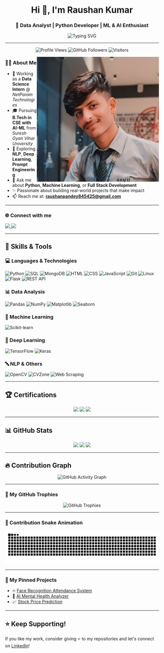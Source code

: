 <h1 align="center">Hi 👋, I'm Raushan Kumar</h1>
<h3 align="center">🚀 Data Analyst | Python Developer | ML & AI Enthusiast</h3>

<p align="center">
  <img src="https://readme-typing-svg.herokuapp.com?font=Fira+Code&weight=500&size=24&pause=1000&color=F77F00&width=700&center=true&lines=💡+Solving+real-world+problems+with+AI;💻+Love+Python+%7C+ML+%7C+NLP+%7C+Deep+Learning;📊+Building+smart+data-driven+projects" alt="Typing SVG" />
</p>

---

<p align="center">
  <img src="https://komarev.com/ghpvc/?username=raushankumar620&label=Profile%20Views&color=FF6F00&labelColor=000000&style=for-the-badge" alt="Profile Views" />
  <img src="https://img.shields.io/github/followers/raushankumar620?label=Followers&logo=github&color=9C27B0&labelColor=000000&style=for-the-badge" alt="GitHub Followers" />
  <img src="https://img.shields.io/badge/Visitors-Track%20Here-F50057?style=for-the-badge&logo=github&logoColor=white" alt="Visitors" />
</p>

<img align="right" src="https://github.com/raushankumar620/raushankumar620/blob/main/main3.jpg?raw=true" alt="coding" width="400" />

### 👨‍💻 About Me

- 💼 Working as a **Data Science Intern** @ *NetParam Technologies*
- 🎓 Pursuing **B.Tech in CSE with AI-ML** from *Suresh Gyan Vihar University*
- 🌱 Exploring **NLP**, **Deep Learning**, **Prompt Engineering**
- 💬 Ask me about **Python**, **Machine Learning**, or **Full Stack Development**
- ✨ Passionate about building real-world projects that make impact
- 📫 Reach me at: **raushanpandey845425@gmail.com**

---

### 🌐 Connect with me

<p align="left">
  <a href="https://www.linkedin.com/in/raushankumar620" target="_blank">
    <img src="https://img.shields.io/badge/LinkedIn-0A66C2?style=for-the-badge&logo=linkedin&logoColor=white" />
  </a>
  <a href="https://instagram.com/raushan_pandey47" target="_blank">
    <img src="https://img.shields.io/badge/Instagram-E4405F?style=for-the-badge&logo=instagram&logoColor=white" />
  </a>
</p>

---

## 🧠 Skills & Tools

### 💻 Languages & Technologies
![Python](https://img.shields.io/badge/Python-3776AB?style=for-the-badge&logo=python&logoColor=white)
![SQL](https://img.shields.io/badge/SQL-4479A1?style=for-the-badge&logo=mysql&logoColor=white)
![MongoDB](https://img.shields.io/badge/MongoDB-47A248?style=for-the-badge&logo=mongodb&logoColor=white)
![HTML](https://img.shields.io/badge/HTML5-E34F26?style=for-the-badge&logo=html5&logoColor=white)
![CSS](https://img.shields.io/badge/CSS3-1572B6?style=for-the-badge&logo=css3&logoColor=white)
![JavaScript](https://img.shields.io/badge/JavaScript-F7DF1E?style=for-the-badge&logo=javascript&logoColor=black)
![Git](https://img.shields.io/badge/Git-F05032?style=for-the-badge&logo=git&logoColor=white)
![Linux](https://img.shields.io/badge/Linux-FCC624?style=for-the-badge&logo=linux&logoColor=black)
![Flask](https://img.shields.io/badge/Flask-000000?style=for-the-badge&logo=flask&logoColor=white)
![REST API](https://img.shields.io/badge/REST%20API-FF6F00?style=for-the-badge)

### 📊 Data Analysis
![Pandas](https://img.shields.io/badge/Pandas-150458?style=for-the-badge&logo=pandas)
![NumPy](https://img.shields.io/badge/NumPy-013243?style=for-the-badge&logo=numpy)
![Matplotlib](https://img.shields.io/badge/Matplotlib-11557C?style=for-the-badge)
![Seaborn](https://img.shields.io/badge/Seaborn-3B4D61?style=for-the-badge)

### 🤖 Machine Learning
![Scikit-learn](https://img.shields.io/badge/Scikit--learn-F7931E?style=for-the-badge&logo=scikit-learn&logoColor=black)

### 🔮 Deep Learning
![TensorFlow](https://img.shields.io/badge/TensorFlow-FF6F00?style=for-the-badge&logo=tensorflow&logoColor=white)
![Keras](https://img.shields.io/badge/Keras-D00000?style=for-the-badge&logo=keras&logoColor=white)

### 🔤 NLP & Others
![OpenCV](https://img.shields.io/badge/OpenCV-5C3EE8?style=for-the-badge&logo=opencv&logoColor=white)
![CVZone](https://img.shields.io/badge/CVZone-00C2CB?style=for-the-badge)
![Web Scraping](https://img.shields.io/badge/Web%20Scraping-4B8BBE?style=for-the-badge&logo=python)

---

## 🏆 Certifications

<p align="center">
  <img src="https://img.shields.io/badge/Google%20Data%20Analytics-4285F4?style=for-the-badge&logo=google&logoColor=white" />
  <img src="https://img.shields.io/badge/Machine%20Learning%20IIT%20Madras-0055A4?style=for-the-badge&logo=googlecolab&logoColor=white" />
  <img src="https://img.shields.io/badge/IoT%20IIT%20Kharagpur-FF6F00?style=for-the-badge&logo=internetarchive&logoColor=white" />
</p>

---

## 📊 GitHub Stats

<p align="center">
  <img src="https://github-readme-stats.vercel.app/api?username=raushankumar620&show_icons=true&theme=radical&hide_border=true" height="150" />
  <img src="https://github-readme-streak-stats.herokuapp.com/?user=raushankumar620&theme=radical&hide_border=true" height="150" />
  <img src="https://github-readme-stats.vercel.app/api/top-langs/?username=raushankumar620&layout=compact&theme=radical&hide_border=true" height="150" />
</p>

---

## 🔥 Contribution Graph

<p align="center">
  <img src="https://github-readme-activity-graph.vercel.app/graph?username=raushankumar620&theme=react-dark&hide_border=true" alt="GitHub Activity Graph"/>
</p>

---

### 🚀 My GitHub Trophies

<p align="center">
  <img src="https://github-profile-trophy.vercel.app/?username=raushankumar620&theme=radical&no-frame=true&no-bg=true" alt="GitHub Trophies"/>
</p>

---

### 🐍 Contribution Snake Animation

<p align="center">
  <img src="https://raw.githubusercontent.com/raushankumar620/raushankumar620/output/github-contribution-grid-snake.svg" alt="GitHub Contribution Snake"/>
</p>

---

### 🚀 My Pinned Projects
- 🔥 [Face Recognition Attendance System](https://github.com/raushankumar620/Face-Recognition-Attendance)
- 🧠 [AI Mental Health Analyzer](https://github.com/raushankumar620/AI-Mental-Health-Analyzer-.git)
- 📈 [Stock Price Prediction](https://github.com/raushankumar620/Stock-Price-predction-using-time-series-data.git)

---

## ⭐ Keep Supporting!
If you like my work, consider giving ⭐️ to my repositories and let's connect on [LinkedIn](https://linkedin.com/in/raushankumar620)!
